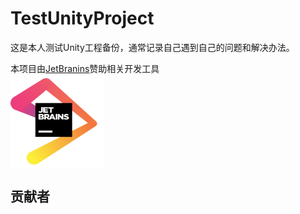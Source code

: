 # TestUnityProject

这是本人测试Unity工程备份，通常记录自己遇到自己的问题和解决办法。

本项目由[JetBranins](https://www.jetbrains.com/?from=TestUnityProject)赞助相关开发工具  
<a href="https://www.jetbrains.com/?from=Unity3DTraining"><img src="https://github.com/21thCenturyBoy/TestUnityProject/blob/master/Docs/Images/jetbrains.png" width = "150" height = "150" div align=center /></a>

## 贡献者

<a href="https://github.com/21thCenturyBoy/TestUnityProject/graphs/contributors">
</a>
